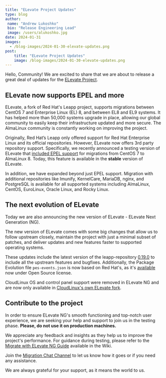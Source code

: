```yaml
---
title: "ELevate Project Updates"
type: blog
author: 
 name: "Andrew Lukoshko"
 bio: "Release Engineering Lead"
 image: /users/alukoshko.jpg
date: 2024-01-31
images:
  - /blog-images/2024-01-30-elevate-updates.png
post: 
    title: "ELevate Project Updates"
    image: /blog-images/2024-01-30-elevate-updates.png
---
```


Hello, Community! We are excited to share that we are about to release a great deal of updates for the [ELevate Project](https://almalinux.org/elevate/).

## ELevate now supports EPEL and more

ELevate, a fork of Red Hat's Leapp project, supports migrations between CentOS 7 and Enterprise Linux (EL) 8, and between EL8 and EL9 systems. It has helped more than 50,000 systems upgrade in place, allowing our global community to easily keep their infrastructure updated and more secure. The AlmaLinux community is constantly working on improving the project.

Originally, Red Hat’s Leapp only offered support for Red Hat Enterprise Linux and its official repositories. However, ELevate now offers 3rd party repository support. Specifically, we recently announced a testing version of ELevate that [included EPEL support](https://almalinux.org/blog/2023-12-05-announcing-epel-support-in-elevate/) for migrations from CentOS 7 to AlmaLinux 8. Today, this feature is available in the **stable** version of ELevate.

In addition, we have expanded beyond just EPEL support. Migration with additional repositories like Imunify, KernelCare, MariaDB, nginx, and PostgreSQL is available for all supported systems including AlmaLinux, CentOS, EuroLinux, Oracle Linux, and Rocky Linux.

## The next evolution of ELevate

Today we are also announcing the new version of ELevate -  ELevate Next Generation (NG). 

The new version of ELevate comes with some big changes that allow us to follow upstream closely, maintain the project with just a minimal subset of patches, and deliver updates and new features faster to supported operating systems.

These updates include the latest version of the leapp-repository [0.19.0](https://github.com/oamg/leapp-repository/releases) to include all the upstream features and bugfixes. Additionally, the Package Evolution file `pes-events.json` is now based on Red Hat's, as it's [available](https://raw.githubusercontent.com/oamg/leapp-repository/master/etc/leapp/files/pes-events.json) now under Open Source license.

CloudLinux OS and control panel support were removed in ELevate NG and are now only available in [CloudLinux's own ELevate fork](https://github.com/cloudlinux/leapp-repository).

## Contribute to the project 

In order to ensure ELevate NG's smooth functioning and top-notch user experience, we are seeking your help and support to join us in the testing phase. **Please, do not use it on production machines.** 

We appreciate any feedback and insights as they help us to improve the project's performance. For guidance during testing, please refer to the [Migrate with ELevate NG Guide](https://wiki.almalinux.org/elevate/ELevate-NG-testing-guide.html) available in the Wiki.

Join the [Migration Chat Channel](https://chat.almalinux.org/almalinux/channels/migration) to let us know how it goes or if you need any assistance.

We are always grateful for your support, as it means the world to us.
